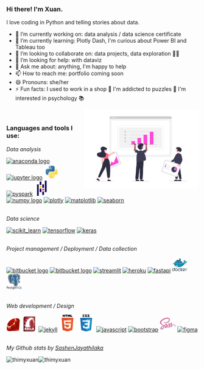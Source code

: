 <!--
**thimyxuan/thimyxuan** is a ✨ _special_ ✨ repository because its `README.md` (this file) appears on your GitHub profile.

Here are some ideas to get you started:

- 🔭 I’m currently working on ...
- 🌱 I’m currently learning ...
- 👯 I’m looking to collaborate on ...
- 🤔 I’m looking for help with ...
- 💬 Ask me about ...
- 📫 How to reach me: ...
- 😄 Pronouns: ...
- ⚡ Fun fact: ...
-->

### Hi there! I'm Xuan.

I love coding in Python and telling stories about data.  

- 🔭 I’m currently working on: data analysis / data science certificate
- 🌱 I’m currently learning: Plotly Dash, I'm curious about Power BI and Tableau too
- 👯 I’m looking to collaborate on: data projects, data exploration 🕵️‍♂️
- 🤔 I’m looking for help: with dataviz
- 💬 Ask me about: anything, I'm happy to help
- 📫 How to reach me: portfolio coming soon
- 😄 Pronouns: she/her
- ⚡ Fun facts: I used to work in a shop 🛒 I'm addicted to puzzles 🧩 I'm interested in psychology 📚

<div>
 <img align="right" src="https://github.com/thimyxuan/personal-dropbox/blob/main/undraw_Data_re_80ws.png" width="300"/>
</div>
<br>

### Languages and tools I use:
<p align="left">

<p><i>Data analysis</i></p>
<a href="https://www.anaconda.com/open-source" target="_blank" rel="noreferrer"><img src="https://cdn.jsdelivr.net/gh/devicons/devicon/icons/anaconda/anaconda-original.svg" height="36" alt="anaconda logo"/></a>
<a href="https://jupyter.org/" target="_blank" rel="noreferrer"><img src="https://jupyter.org/assets/homepage/main-logo.svg" height="43" alt="jupyter logo"/></a>
<a href="https://www.python.org" target="_blank" rel="noreferrer"><img src="https://raw.githubusercontent.com/devicons/devicon/master/icons/python/python-original.svg" alt="python" height="40"/></a>
<a href="https://spark.apache.org/docs/latest/api/python/index.html" target="_blank" rel="noreferrer"><img src="https://cdn.icon-icons.com/icons2/2699/PNG/512/apache_spark_logo_icon_170560.png" alt="pyspark" width="38"/></a>
<a href="https://pandas.pydata.org/" target="_blank" rel="noreferrer"><img src="https://raw.githubusercontent.com/devicons/devicon/2ae2a900d2f041da66e950e4d48052658d850630/icons/pandas/pandas-original.svg" alt="pandas" height="40"/></a>
<a href="https://numpy.org/doc/stable/user/whatisnumpy.html" target="_blank" rel="noreferrer"><img src="https://cdn.jsdelivr.net/gh/devicons/devicon/icons/numpy/numpy-original.svg" height="35" alt="numpy logo"/></a>
<a href="https://plotly.com/graphing-libraries/" target="_blank" rel="noreferrer"><img src="https://plotly.com/all_static/images/icon-dash.png" alt="plotly" width="42"/></a>
<a href="https://matplotlib.org/" target="_blank" rel="noreferrer"><img src="https://seeklogo.com/images/M/matplotlib-logo-7676870AC0-seeklogo.com.png" alt="matplotlib" width="37"/></a>
<a href="https://seaborn.pydata.org/" target="_blank" rel="noreferrer"><img src="https://seaborn.pydata.org/_images/logo-mark-lightbg.svg" alt="seaborn" width="43"/></a>
<br>

<br>
<p><i>Data science</i></p>
<a href="https://scikit-learn.org/" target="_blank" rel="noreferrer"><img src="https://upload.wikimedia.org/wikipedia/commons/0/05/Scikit_learn_logo_small.svg" alt="scikit_learn" width="50"/></a>
<a href="https://www.tensorflow.org" target="_blank" rel="noreferrer"><img src="https://www.vectorlogo.zone/logos/tensorflow/tensorflow-icon.svg" alt="tensorflow" width="35"/></a>
<a href="https://keras.io/about/" target="_blank" rel="noreferrer"><img src="https://www.logiciels.pro/wp-content/uploads/2021/05/keras-avis-prix-alternatives-logiciel.webp" alt="keras" width="31"/></a><br>

<br>
<p><i>Project management / Deployment / Data collection</i></p>
<a href="https://bitbucket.org/" target="_blank" rel="noreferrer"><img src="https://cdn.jsdelivr.net/gh/devicons/devicon/icons/bitbucket/bitbucket-original.svg" height="45" alt="bitbucket logo"/></a>
<a href="https://www.atlassian.com/software/jira" target="_blank" rel="noreferrer"><img src="https://cdn.icon-icons.com/icons2/2699/PNG/512/atlassian_jira_logo_icon_170511.png" height="38" alt="bitbucket logo"/></a>
<a href="https://streamlit.io/" target="_blank" rel="noreferrer"><img src="https://seeklogo.com/images/S/streamlit-logo-1A3B208AE4-seeklogo.com.png" alt="streamlit" height="25"/></a>
<a href="https://heroku.com" target="_blank" rel="noreferrer"> <img src="https://cdn.icon-icons.com/icons2/2415/PNG/512/heroku_plain_logo_icon_146479.png" alt="heroku" height="39"/></a>
<a href="https://fastapi.tiangolo.com/" target="_blank" rel="noreferrer"><img src="https://cdn.worldvectorlogo.com/logos/fastapi.svg" alt="fastapi" height="34"/></a>
<a href="https://www.docker.com/" target="_blank" rel="noreferrer"><img src="https://raw.githubusercontent.com/devicons/devicon/master/icons/docker/docker-original-wordmark.svg" alt="docker" height="40"/></a>
<a href="https://www.postgresql.org" target="_blank" rel="noreferrer"><img src="https://raw.githubusercontent.com/devicons/devicon/master/icons/postgresql/postgresql-original-wordmark.svg" alt="postgresql" width="42"/></a>
<br>

<br>
<p><i>Web development / Design</i></p>
<a href="https://www.ruby-lang.org/en/" target="_blank" rel="noreferrer"><img src="https://raw.githubusercontent.com/devicons/devicon/master/icons/ruby/ruby-original.svg" alt="ruby" width="36"/></a>
<a href="https://rubyonrails.org" target="_blank" rel="noreferrer"><img src="https://raw.githubusercontent.com/devicons/devicon/master/icons/rails/rails-original-wordmark.svg" alt="rails" width="40"/></a> 
<a href="https://jekyllrb.com/" target="_blank" rel="noreferrer"><img src="https://www.vectorlogo.zone/logos/jekyllrb/jekyllrb-icon.svg" alt="jekyll" width="40" height="40"/></a>
<a href="https://www.w3.org/html/" target="_blank" rel="noreferrer"><img src="https://raw.githubusercontent.com/devicons/devicon/master/icons/html5/html5-original-wordmark.svg" alt="html5" width="45"/></a>
<a href="https://www.w3schools.com/css/" target="_blank" rel="noreferrer"><img src="https://raw.githubusercontent.com/devicons/devicon/master/icons/css3/css3-original-wordmark.svg" alt="css3" width="45"/></a>
<a href="https://developer.mozilla.org/en-US/docs/Web/JavaScript" target="_blank" rel="noreferrer"><img src="https://upload.wikimedia.org/wikipedia/commons/thumb/b/ba/Javascript_badge.svg/946px-Javascript_badge.svg.png" alt="javascript" width="42"/></a>
<a href="https://getbootstrap.com" target="_blank" rel="noreferrer"><img src="https://getbootstrap.com/docs/5.3/assets/brand/bootstrap-logo-shadow.png" alt="bootstrap" width="50"/></a>
<a href="https://sass-lang.com" target="_blank" rel="noreferrer"><img src="https://raw.githubusercontent.com/devicons/devicon/master/icons/sass/sass-original.svg" alt="sass" width="42"/></a>
<a href="https://www.figma.com/" target="_blank" rel="noreferrer"><img src="https://www.vectorlogo.zone/logos/figma/figma-icon.svg" alt="figma" width="35"/></a>
<br>
 
<br>

*My Github stats by [SashenJayathilaka](https://github.com/SashenJayathilaka/Awesome-Github-Readme-Generator)*

<div>
  <img align="left" height="180em" src="https://github-readme-stats.vercel.app/api/top-langs/?username=thimyxuan&layout=compact&theme=default" alt=thimyxuan />
  <img align="left" height="180em" src="https://github-readme-stats.vercel.app/api?username=thimyxuan&show_icons=true&locale=en&theme=default" alt="thimyxuan" />
</div>
